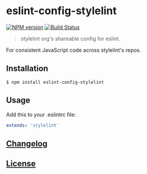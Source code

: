 # eslint-config-stylelint
[![NPM version](http://img.shields.io/npm/v/eslint-config-stylelint.svg)](https://www.npmjs.org/package/eslint-config-stylelint) [![Build Status](https://travis-ci.com/stylelint/eslint-config-stylelint.svg?branch=master)](https://travis-ci.com/stylelint/eslint-config-stylelint)

> stylelint org's shareable config for eslint.

For consistent JavaScript code across stylelint's repos.

## Installation

```console
$ npm install eslint-config-stylelint
```

## Usage

Add this to your .eslintrc file:

```yaml
extends: 'stylelint'
```

## [Changelog](CHANGELOG.md)

## [License](LICENSE)
